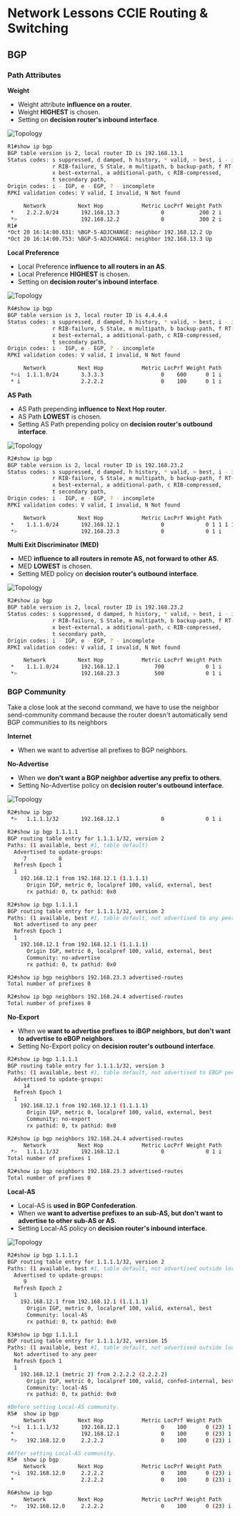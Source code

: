 # Network Lessons CCIE Routing & Switching

## BGP
### Path Attributes
**Weight**
* Weight attribute <b>influence on a router</b>.
* Weight <b>HIGHEST</b> is chosen.
* Setting on <b>decision router's inbound interface</b>.

![Topology](weight.jpg)
```bash
R1#show ip bgp
BGP table version is 2, local router ID is 192.168.13.1
Status codes: s suppressed, d damped, h history, * valid, > best, i - internal,
              r RIB-failure, S Stale, m multipath, b backup-path, f RT-Filter,
              x best-external, a additional-path, c RIB-compressed,
              t secondary path,
Origin codes: i - IGP, e - EGP, ? - incomplete
RPKI validation codes: V valid, I invalid, N Not found

     Network          Next Hop            Metric LocPrf Weight Path
 *    2.2.2.0/24       192.168.13.3             0           200 2 i
 *>                    192.168.12.2             0           300 2 i
R1#
*Oct 20 16:14:00.631: %BGP-5-ADJCHANGE: neighbor 192.168.12.2 Up
*Oct 20 16:14:00.753: %BGP-5-ADJCHANGE: neighbor 192.168.13.3 Up
```

**Local Preference**
* Local Preference <b>influence to all routers in an AS</b>.
* Local Preference <b>HIGHEST</b> is chosen.
* Setting on <b>decision router's inbound interface</b>.

![Topology](local_preference.jpg)
```bash
R4#show ip bgp
BGP table version is 3, local router ID is 4.4.4.4
Status codes: s suppressed, d damped, h history, * valid, > best, i - internal,
              r RIB-failure, S Stale, m multipath, b backup-path, f RT-Filter,
              x best-external, a additional-path, c RIB-compressed,
              t secondary path,
Origin codes: i - IGP, e - EGP, ? - incomplete
RPKI validation codes: V valid, I invalid, N Not found

     Network          Next Hop            Metric LocPrf Weight Path
 *>i  1.1.1.0/24       3.3.3.3                  0    600      0 1 i
 * i                   2.2.2.2                  0    100      0 1 i
```

**AS Path**
* AS Path prepending <b>influence to Next Hop router</b>.
* AS Path <b>LOWEST</b> is chosen.
* Setting AS Path prepending policy on <b>decision router's outbound interface</b>.

![Topology](as_path_prepending.jpg)
```bash
R2#show ip bgp
BGP table version is 2, local router ID is 192.168.23.2
Status codes: s suppressed, d damped, h history, * valid, > best, i - internal,
              r RIB-failure, S Stale, m multipath, b backup-path, f RT-Filter,
              x best-external, a additional-path, c RIB-compressed,
              t secondary path,
Origin codes: i - IGP, e - EGP, ? - incomplete
RPKI validation codes: V valid, I invalid, N Not found

     Network          Next Hop            Metric LocPrf Weight Path
 *    1.1.1.0/24       192.168.12.1             0             0 1 1 1 1 1 1 i
 *>                    192.168.23.3             0             0 1 i
```

**Multi Exit Discriminator (MED)**
* MED <b>influence to all routers in remote AS, not forward to other AS</b>.
* MED <b>LOWEST</b> is chosen.
* Setting MED policy on <b>decision router's outbound interface</b>.

![Topology](as_path_prepending.jpg)
```bash
R2#show ip bgp
BGP table version is 2, local router ID is 192.168.23.2
Status codes: s suppressed, d damped, h history, * valid, > best, i - internal,
              r RIB-failure, S Stale, m multipath, b backup-path, f RT-Filter,
              x best-external, a additional-path, c RIB-compressed,
              t secondary path,
Origin codes: i - IGP, e - EGP, ? - incomplete
RPKI validation codes: V valid, I invalid, N Not found

     Network          Next Hop            Metric LocPrf Weight Path
 *    1.1.1.0/24       192.168.12.1           700             0 1 i
 *>                    192.168.23.3           500             0 1 i
```


### BGP Community
Take a close look at the second command, we have to use the neighbor send-community
command because the router doesn't automatically send BGP communities to its neighbors

**Internet**
* When we want to advertise all prefixes to BGP neighbors.

**No-Advertise**
* When we <b>don't want a BGP neighbor advertise any prefix to others</b>.
* Setting No-Advertise policy on <b>decision router's outbound interface</b>.

![Topology](no_advertise_community.jpg)
```bash
R2#show ip bgp
 *>   1.1.1.1/32       192.168.12.1             0             0 1 i

R2#show ip bgp 1.1.1.1
BGP routing table entry for 1.1.1.1/32, version 2
Paths: (1 available, best #1, table default)
  Advertised to update-groups:
     7          8
  Refresh Epoch 1
  1
    192.168.12.1 from 192.168.12.1 (1.1.1.1)
      Origin IGP, metric 0, localpref 100, valid, external, best
      rx pathid: 0, tx pathid: 0x0

R2#show ip bgp 1.1.1.1
BGP routing table entry for 1.1.1.1/32, version 2
Paths: (1 available, best #1, table default, not advertised to any peer)
  Not advertised to any peer
  Refresh Epoch 1
  1
    192.168.12.1 from 192.168.12.1 (1.1.1.1)
      Origin IGP, metric 0, localpref 100, valid, external, best
      Community: no-advertise
      rx pathid: 0, tx pathid: 0x0

R2#show ip bgp neighbors 192.168.23.3 advertised-routes
Total number of prefixes 0

R2#show ip bgp neighbors 192.168.24.4 advertised-routes
Total number of prefixes 0
```

**No-Export**
* When we <b>want to advertise prefixes to iBGP neighbors, but don't want to advertise to eBGP neighbors</b>.
* Setting No-Export policy on <b>decision router's outbound interface</b>.
```bash
R2#show ip bgp 1.1.1.1
BGP routing table entry for 1.1.1.1/32, version 3
Paths: (1 available, best #1, table default, not advertised to EBGP peer)
  Advertised to update-groups:
     14
  Refresh Epoch 1
  1
    192.168.12.1 from 192.168.12.1 (1.1.1.1)
      Origin IGP, metric 0, localpref 100, valid, external, best
      Community: no-export
      rx pathid: 0, tx pathid: 0x0

R2#show ip bgp neighbors 192.168.24.4 advertised-routes
     Network          Next Hop            Metric LocPrf Weight Path
 *>   1.1.1.1/32       192.168.12.1             0             0 1 i
Total number of prefixes 1

R2#show ip bgp neighbors 192.168.23.3 advertised-routes
Total number of prefixes 0
```

**Local-AS**
* Local-AS is <b>used in BGP Confederation</b>.
* When we <b>want to advertise prefixes to an sub-AS, but don't want to advertise to other sub-AS or AS</b>.
* Setting Local-AS policy on <b>decision router's inbound interface</b>.

![Topology](local_as_community.jpg)
```bash
R2#show ip bgp 1.1.1.1
BGP routing table entry for 1.1.1.1/32, version 2
Paths: (1 available, best #1, table default, not advertised outside local AS)
  Advertised to update-groups:
     9
  Refresh Epoch 2
  1
    192.168.12.1 from 192.168.12.1 (1.1.1.1)
      Origin IGP, metric 0, localpref 100, valid, external, best
      Community: local-AS
      rx pathid: 0, tx pathid: 0x0

R3#show ip bgp 1.1.1.1
BGP routing table entry for 1.1.1.1/32, version 15
Paths: (1 available, best #1, table default, not advertised outside local AS)
  Not advertised to any peer
  Refresh Epoch 1
  1
    192.168.12.1 (metric 2) from 2.2.2.2 (2.2.2.2)
      Origin IGP, metric 0, localpref 100, valid, confed-internal, best
      Community: local-AS
      rx pathid: 0, tx pathid: 0x0

#Before setting Local-AS community.
R5#  show ip bgp
     Network          Next Hop            Metric LocPrf Weight Path
 *>i  1.1.1.1/32       192.168.12.1             0    100      0 (23) 1 i
 *                     192.168.12.1             0    100      0 (23) 1 i
 *>   192.168.12.0     2.2.2.2                  0    100      0 (23) i

#After setting Local-AS community.
R5#  show ip bgp
     Network          Next Hop            Metric LocPrf Weight Path
 *>i  192.168.12.0     2.2.2.2                  0    100      0 (23) i
 *                     2.2.2.2                  0    100      0 (23) i

R6#show ip bgp
     Network          Next Hop            Metric LocPrf Weight Path
 *>   192.168.12.0     2.2.2.2                  0    100      0 (23) i
```